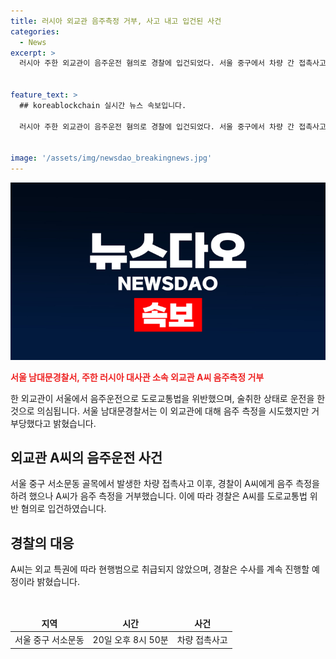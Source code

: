 ```yaml
---
title: 러시아 외교관 음주측정 거부, 사고 내고 입건된 사건
categories:
  - News
excerpt: >
  러시아 주한 외교관이 음주운전 혐의로 경찰에 입건되었다. 서울 중구에서 차량 간 접촉사고를 낸 후, 음주측정을 거부한 A씨는 면책특권으로 인해 체포되지는 않았다. 경찰은 수사를 진행할 예정이라고 전했다. (150자)


feature_text: >
  ## koreablockchain 실시간 뉴스 속보입니다.

  러시아 주한 외교관이 음주운전 혐의로 경찰에 입건되었다. 서울 중구에서 차량 간 접촉사고를 낸 후, 음주측정을 거부한 A씨는 면책특권으로 인해 체포되지는 않았다. 경찰은 수사를 진행할 예정이라고 전했다. (150자)


image: '/assets/img/newsdao_breakingnews.jpg'
---
```


<p><img src="/assets/img/newsdao_breakingnews.jpg" alt="koreablockchain 속보" /></p>

<p><b><span style="color: #ee2323;">서울 남대문경찰서, 주한 러시아 대사관 소속 외교관 A씨 음주측정 거부</span></b></p>

<p>한 외교관이 서울에서 음주운전으로 도로교통법을 위반했으며, 술취한 상태로 운전을 한 것으로 의심됩니다. 서울 남대문경찰서는 이 외교관에 대해 음주 측정을 시도했지만 거부당했다고 밝혔습니다.</p>

<h2 data-ke-size="size26">외교관 A씨의 음주운전 사건</h2>

<p>서울 중구 서소문동 골목에서 발생한 차량 접촉사고 이후, 경찰이 A씨에게 음주 측정을 하려 했으나 A씨가 음주 측정을 거부했습니다. 이에 따라 경찰은 A씨를 도로교통법 위반 혐의로 입건하였습니다.</p>

<h2 data-ke-size="size26">경찰의 대응</h2>

<p>A씨는 외교 특권에 따라 현행범으로 취급되지 않았으며, 경찰은 수사를 계속 진행할 예정이라 밝혔습니다.</p>

<p data-ke-size="size16">&nbsp;</p>

<table>
<thead>
<tr>
<td style="text-align: center; height: 17px;"><b>지역</b></td>
<td style="text-align: center; height: 17px;"><b>시간</b></td>
<td style="text-align: center; height: 17px;"><b>사건</b></td>
</tr>
</thead>
<tbody>
<tr>
<td style="text-align: center; height: 17px;">서울 중구 서소문동</td>
<td style="text-align: center; height: 17px;">20일 오후 8시 50분</td>
<td style="text-align: center; height: 17px;">차량 접촉사고</td>
</tr>
</tbody>
</table>

<p data-ke-size="size16">&nbsp;</p>

